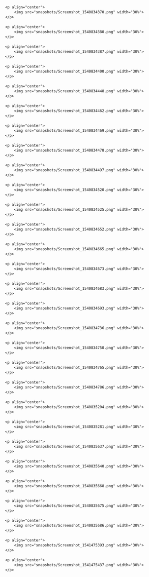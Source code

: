 
    <p align="center">
        <img src="snapshots/Screenshot_1540834370.png" width="30%">
    </p>
    
    <p align="center">
        <img src="snapshots/Screenshot_1540834380.png" width="30%">
    </p>
    
    <p align="center">
        <img src="snapshots/Screenshot_1540834387.png" width="30%">
    </p>
    
    <p align="center">
        <img src="snapshots/Screenshot_1540834400.png" width="30%">
    </p>
    
    <p align="center">
        <img src="snapshots/Screenshot_1540834448.png" width="30%">
    </p>
    
    <p align="center">
        <img src="snapshots/Screenshot_1540834462.png" width="30%">
    </p>
    
    <p align="center">
        <img src="snapshots/Screenshot_1540834469.png" width="30%">
    </p>
    
    <p align="center">
        <img src="snapshots/Screenshot_1540834478.png" width="30%">
    </p>
    
    <p align="center">
        <img src="snapshots/Screenshot_1540834497.png" width="30%">
    </p>
    
    <p align="center">
        <img src="snapshots/Screenshot_1540834520.png" width="30%">
    </p>
    
    <p align="center">
        <img src="snapshots/Screenshot_1540834525.png" width="30%">
    </p>
    
    <p align="center">
        <img src="snapshots/Screenshot_1540834652.png" width="30%">
    </p>
    
    <p align="center">
        <img src="snapshots/Screenshot_1540834665.png" width="30%">
    </p>
    
    <p align="center">
        <img src="snapshots/Screenshot_1540834673.png" width="30%">
    </p>
    
    <p align="center">
        <img src="snapshots/Screenshot_1540834683.png" width="30%">
    </p>
    
    <p align="center">
        <img src="snapshots/Screenshot_1540834693.png" width="30%">
    </p>
    
    <p align="center">
        <img src="snapshots/Screenshot_1540834736.png" width="30%">
    </p>
    
    <p align="center">
        <img src="snapshots/Screenshot_1540834750.png" width="30%">
    </p>
    
    <p align="center">
        <img src="snapshots/Screenshot_1540834765.png" width="30%">
    </p>
    
    <p align="center">
        <img src="snapshots/Screenshot_1540834786.png" width="30%">
    </p>
    
    <p align="center">
        <img src="snapshots/Screenshot_1540835204.png" width="30%">
    </p>
    
    <p align="center">
        <img src="snapshots/Screenshot_1540835281.png" width="30%">
    </p>
    
    <p align="center">
        <img src="snapshots/Screenshot_1540835637.png" width="30%">
    </p>
    
    <p align="center">
        <img src="snapshots/Screenshot_1540835640.png" width="30%">
    </p>
    
    <p align="center">
        <img src="snapshots/Screenshot_1540835668.png" width="30%">
    </p>
    
    <p align="center">
        <img src="snapshots/Screenshot_1540835675.png" width="30%">
    </p>
    
    <p align="center">
        <img src="snapshots/Screenshot_1540835686.png" width="30%">
    </p>
    
    <p align="center">
        <img src="snapshots/Screenshot_1541475393.png" width="30%">
    </p>
    
    <p align="center">
        <img src="snapshots/Screenshot_1541475437.png" width="30%">
    </p>
    